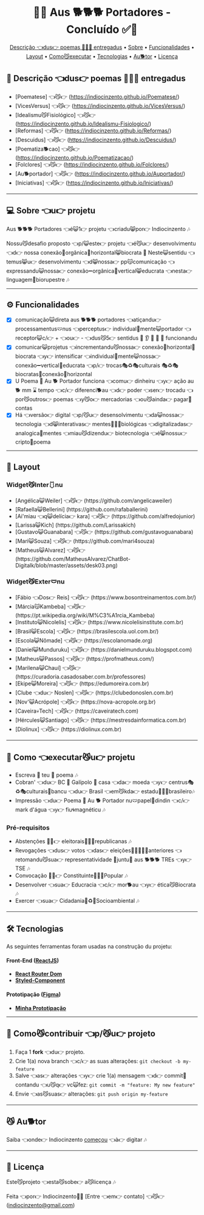 <!-- 
	FIZ UM VÍDEO NO MEU CANAL (), 
 	MOSTRANDO PASSO-A-PASSO DE COMO
  	UTILIZAR ESSA DESCRIÇÃO
 

<!-- MODELO PROJETO FINALIZADO -->
<h1 align="center"> 
	  🚀✅ Aus 🐕🐕🐕 Portadores - Concluído ✅🚀
</h1>

<!-- ---------------------------------------------------------------------- -->

<!-- MODELO MENU DE NAVEGAÇÃO -->
<p align="center">
 <a href="#-Descrição-do-entregável">Descrição 👈dus👉 poemas 📝📝📝 entregadus</a> •
 <a href="#-sobre-o-projeto">Sobre</a> •
 <a href="#-funcionalidades">Funcionalidades</a> •
 <a href="#-layout">Layout</a> • 
 <a href="#-como-executar-o-projeto">Como😼executar</a> • 
 <a href="#-tecnologias">Tecnologias</a> • 
 <a href="#-autor">Au🐕tor</a> • 
 <a href="#user-content--licença">Licença</a>
</p>

<!-- ---------------------------------------------------------------------- -->

<!-- MODELO DE DESCRIÇÃO -->
## 📄 Descrição 👈dus👉 poemas 📝📝📝 entregadus

<!-- EXEMPLO DE DESCRIÇÃO DE UM PROJETO: -->
- [Poematese] 👈😼👉 (https://indiocinzento.github.io/Poematese/)
- [VicesVersus] 👈😼👉 (https://indiocinzento.github.io/VicesVersus/)
- [Idealismu😼Fisiológico] 👈😼👉 (https://indiocinzento.github.io/Idealismu-Fisiologico/)
- [Reformas] 👈😼👉 (https://indiocinzento.github.io/Reformas/)
- [Descuidus] 👈😼👉 (https://indiocinzento.github.io/Descuidus/)
- [Poematiza🐕cao] 👈😼👉 (https://indiocinzento.github.io/Poematizacao/)
- [Folclores] 👈😼👉 (https://indiocinzento.github.io/Folclores/)
- [Au🐕portador] 👈😼👉 (https://indiocinzento.github.io/Auportador/)
- [Iniciativas] 👈😼👉 (https://indiocinzento.github.io/Iniciativas/)
---

<!-- ---------------------------------------------------------------------- -->

<!-- MODELO DESCRIÇÃO SOBRE O PROJETO: -->
## 💻 Sobre 👈u👉 projetu

<!-- EXPLICA O MOTIVO DO PROJETO -->
Aus 🐕🐕🐕 Portadores 👈é😺1👉 projetu 👈criadu😸por👉 Indiocinzento 🎶

Nossu😼desafio proposto 👈p/😺este👉 projetu 👈é😼u👉 desenvolvimentu 👈d👉 nossa conexão📶orgânica📶horizontal😸biocrata 🎵 Neste😺sentidu 👈temus😸u👉 desenvolvimentu 👈d😸nossa👉 pp😽comunicação 👈expressandu😺nossa👉 conexão➖orgânica🛜vertical😸educrata 👈nesta👉 linguagem👅biorupestre 🎶

<!-- LINHA DE DIVISÃO: -->
---

<!-- ---------------------------------------------------------------------- -->

<!-- MODELO FUNCIONALIDADES: -->
## ⚙️ Funcionalidades

<!-- EXEMPLO DE FUNCIONALIDADES: -->
- [x] comunicação😺direta aus 🐕🐕🐕 portadores 👈atiçandu👉 processamentus🩲nus 👈perceptus👉 individual🧠mente😺portador 👈receptor😺c/👉 + 👈ou👉 - 👈dus😼5👉 sentidus 👀 👂 👃 👅 👄 funcionandu 
- [x] comunicar😺projetus 👈incrementandu😼nossa👉 conexão📶horizontal📶biocrata 👈y👉 intensificar 👈individual🧠mente😺nossa👉 conexão➖vertical🛜educrata 👈p/👉 trocas🎭♻🎭culturais 🎭♻🎭 biocratas📶conexão📶horizontal
- [x] U Poema 📝 Au 🐕 Portador funciona 👈comu👉 dinheiru 👈y👉 ação au 🐕 mm ⌛ tempo 👈c/👉 diferenci🐕au 👈d👉 poder 👈ser👉 trocadu 👈por😼outros👉 poemas 👈y😼o👉 mercadorias 👈ou😼ainda👉 pagar💸contas 
- [x] Há 👈versão👉 digital 👈p/😼u👉 desensolvimentu 👈da😺nossa👉 tecnologia 👈d😸interativas👉 mentes🧠🧠🧠biológicas 👈digitalizadas👉 analogica🧠mentes 👈miau😼dizendu👉 biotecnologia 👈é😸nossu👉 cripto🤖poema
---

<!-- ---------------------------------------------------------------------- -->

<!-- EXEMPLO DE LAYOUT: -->
## 🎨 Layout

### Widget😼Inter🩱nu
<!-- AQUI VOCÊ PASSA O CAMINHO DA IMAGEM -->
<ul>
	<li>[Angélica😺Weiler] 👈😼👉 (https://github.com/angelicaweiler)</li>
	<li>[Rafaella😺Bellerini] (https://github.com/rafaballerini)</li>
	<li>[Ai'miau 👈q😺delícia👉 kara] 👈😼👉 (https://github.com/alfredojunior)</li>
	<li>[Larissa😺Kich] (https://github.com/Larissakich)</li>
	<li>[Gustavo😺Guanabara] 👈😼👉 (https://github.com/gustavoguanabara)</li>
	<li>[Mari😺Souza] 👈😼👉 (https://github.com/mari4souza)</li>
	<li>[Matheus😺Alvarez] 👈😼👉 (https://github.com/MatheusAlvarez/ChatBot-Digitalk/blob/master/assets/desk03.png)</li>	
</ul>

### Widget😼Exter🩲nu
<ul>
	<li>[Fábio 👈Dos👉 Reis] 👈😼👉 (https://www.bosontreinamentos.com.br/)</li>
	<li>[Márcia😽Kambeba] 👈😼👉 (https://pt.wikipedia.org/wiki/M%C3%A1rcia_Kambeba)</li>
	<li>[Instituto😺Nicolelis] 👈😼👉 (https://www.nicolelisinstitute.com.br)</li>
	<li>[Brasil😺Escola] 👈😼👉 (https://brasilescola.uol.com.br/)</li>
	<li>[Escola😺Nômade] 👈😼👉 (https://escolanomade.org)</li>
	<li>[Daniel😺Munduruku] 👈😼👉 (https://danielmunduruku.blogspot.com)</li>
	<li>[Matheus😺Passos] 👈😼👉 (https://profmatheus.com/)</li>
	<li>[Marilena😺Chauí] 👈😼👉 (https://curadoria.casadosaber.com.br/professores)
	<li>[Ekipe😺Moreira] 👈😼👉 (https://edumoreira.com.br)</li>
	<li>[Clube 👈du👉 Noslen] 👈😼👉 (https://clubedonoslen.com.br)</li>
	<li>[Nov'😺Acrópole] 👈😼👉 (https://nova-acropole.org.br)</li>
	<li>[Caveira💀Tech] 👈😼👉 (https://caveiratech.com)</li>
	<li>[Hércules😺Santiago] 👈😼👉 (https://mestresdainformatica.com.br)</li>
	<li>[Diolinux] 👈😼👉 (https://diolinux.com.br)</li>
</ul>

---

<!-- ---------------------------------------------------------------------- -->

<!-- MODELO DE COMO EXECUTAR O PROJETO -->
## 🚀 Como 👈executar😼u👉 projetu

<ul>
	<li>Escreva 📝 teu 📝 poema 🎶</li>
	<li>Cobran' 👈du👉 BC 🐓 Galípolo 🐔 casa 👈da👉 moeda 👈y👉 centrus🎭♻🎭culturais🏦bancu 👈du👉 Brasil 👈em😼kda👉 estadu🙆🙅🙋brasileiro🎶</li>
	<li>Impressão 👈du👉 Poema 📝 Au 🐕 Portador nu🩲papel📝dindin 👈c/👉 mark d'água 👈y👉 fiu🌀magnéticu 🎶</li>
</ul>

<!-- ---------------------------------------------------------------------- -->

<!-- MODELO DE PRÉ REQUISITOS -->
### Pré-requisitos

<ul>
	<li>Abstenções 💪😼👉 eleitorais🍊🍊🍊republicanas 🎶</li>
	<li>Revogações 👈dus👉 votos 👈das👉 eleições🤡👿👹😈👺anteriores 👈retomandu😼sua👉 representatividade 🙏juntu🙏 aus 🐕🐕🐕 TREs 👈y👉 TSE 🎶</li>
	<li>Convocação 💪😼👉 Constituinte🌲📝🌲Popular 🎶</li>
	<li>Desenvolver 👈sua👉 Educracia 👈c/👉 mor🐕au 👈y👉 ética😼Biocrata 🎶</li>
	<li>Exercer 👈sua👉 Cidadania🌲♻🌲Socioambiental 🎶</li>
</ul>

---

<!-- ---------------------------------------------------------------------- -->

<!-- MODELO DE TECNOLOGIAS -->
## 🛠 Tecnologias

As seguintes ferramentas foram usadas na construção du projetu:

#### **Front-End**  ([ReactJS](https://reactjs.org/)) 

-   **[React Router Dom](https://github.com/ReactTraining/react-router/tree/master/packages/react-router-dom)**
-   **[Styled-Component](https://styled-components.com/docs)**

#### **Prototipação** ([Figma](https://www.figma.com/))

- **[Minha Prototipação](https://www.figma.com/file/J1zv4Q8hCFhxhuZE5XINxu/Prototipa%C3%A7%C3%A3o-desafio-Digitalk?t=9EYQVYnf9XIZWWZr-1)**

---

<!-- ---------------------------------------------------------------------- -->

<!-- MODELO DE COMO CONTRIBUIR PARA O PROJETO -->
## 💪 Como😼contribuir 👈p/😼u👉 projeto

1. Faça 1 **fork** 👈du👉 projeto.
2. Crie 1(a) nova branch 👈c/👉 as suas alterações: `git checkout -b my-feature`
3. Salve 👈as👉 alterações 👈y👉 crie 1(a) mensagem 👈d👉 commit🤣contandu 👈u😼q👉 vc🙀fez: `git commit -m "feature: My new feature"`
4. Envie 👈as😼suas👉 alterações: `git push origin my-feature`

---

<!-- ---------------------------------------------------------------------- -->

<!-- MODELO DE AUTOR-->
## 😼 Au🐕tor

Saiba 👈onde👉 Indiocinzento
<a href="https://folhadtrigo.blogspot.com">começou</a> 👈à👉 digitar 🎶
 <br />

---

<!-- ---------------------------------------------------------------------- -->

<!-- MODELO DE LICENÇA -->
## 📝 Licença

Este😼projeto 👈esta😼sobe👉 a😼licença 🎶

Feita 👈por👉 Indiocinzento👋🏽 [Entre 👈em👉 contato] 👈😼👉 (indiocinzento@gmail.com)

